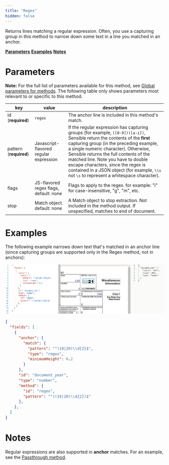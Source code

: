 ```yaml
---
title: "Regex"
hidden: false
---
```

Returns lines matching a regular expression. Often, you use a capturing group in this method to narrow down some text in a line you matched in an anchor. 

[**Parameters**](doc:regex#section-parameters)
[**Examples**](doc:regex#section-examples)
[**Notes**](doc:regex#section-notes)

Parameters
====

**Note:** For the full list of parameters available for this method, see [Global parameters for methods](doc:method#section-global-parameters-for-methods). The following table only shows parameters most relevant to or specific to this method.


| key                    | value                                  | description                                                  |
| ---------------------- | -------------------------------------- | ------------------------------------------------------------ |
| id (**required**)      | `regex`                                | The anchor line is included in this method's match.          |
| pattern (**required**) | Javascript-flavored regular expression | If the regular expression has capturing groups (for example, `([0-9])([a-z])`, Sensible return the contents of the **first** capturing group (in the preceding example, a single numeric character). Otherwise, Sensible returns the full contents of the matched line.  Note you have to double escape characters, since the regex is contained in a JSON object (for example, `\\s` not `\s` to represent a whitespace character). |
| flags                  | JS-flavored regex flags, default: none | Flags to apply to the regex. for example: "i" for case-insensitive, "g", "m", etc. |
| stop                   | Match object. default: none            | A Match object to stop extraction. Not included in the method output.  If unspecified, matches to end of document. |

Examples
====

The following example narrows down text that's matched in an anchor line (since capturing groups are supported only in the Regex method, not in anchors):



![](https://raw.githubusercontent.com/sensible-hq/sensible-docs/main/readme-sync/assets/v0/images/regex_example.png)




```json
{
  "fields": [
    {
      "anchor": {
        "match": {
          "pattern": "^(19|20)\\d{2}$",
          "type": "regex",
          "minimumHeight": 0.2
        }
      },
      "id": "document_year",
      "type": "number",
      "method": {
        "id": "regex",
        "pattern": "^((19|20)\\d{2})$"
      },
    },
  ]
}
```



Notes
====

Regular expressions are also supported in **anchor** matches.  For an example, see the [Passthrough method](doc:passthrough).